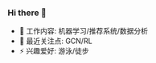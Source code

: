 ### Hi there 👋

- 🔭 工作内容: 机器学习/推荐系统/数据分析
- 🌱 最近关注点: GCN/RL
- ⚡ 兴趣爱好: 游泳/徒步


<!--
**ZermZhang/ZermZhang** is a ✨ _special_ ✨ repository because its `README.md` (this file) appears on your GitHub profile.

Here are some ideas to get you started:

- 🔭 I’m currently working on ...
- 🌱 I’m currently learning ...
- 👯 I’m looking to collaborate on ...
- 🤔 I’m looking for help with ...
- 💬 Ask me about ...
- 📫 How to reach me: ...
- 😄 Pronouns: ...
- ⚡ Fun fact: ...
-->
